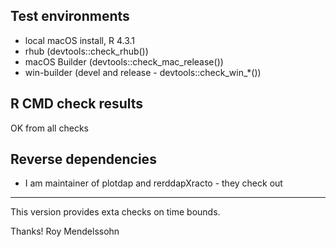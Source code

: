 ## Test environments

* local macOS install, R 4.3.1
* rhub (devtools::check_rhub())
* macOS Builder (devtools::check_mac_release())
* win-builder (devel and release - devtools::check_win_*())

## R CMD check results

OK from all checks

## Reverse dependencies

* I am maintainer of plotdap and rerddapXracto - they check out

---

This version provides exta checks on time bounds.

Thanks! 
Roy Mendelssohn
